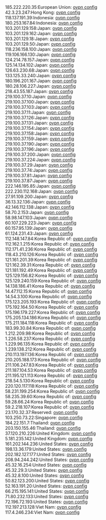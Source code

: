 185.222.220.35:European Union: [ovpn config](vpn/185_222_220_35.ovpn)  
42.3.23.247:Hong Kong: [ovpn config](vpn/42_3_23_247.ovpn)  
118.137.191.39:Indonesia: [ovpn config](vpn/118_137_191_39.ovpn)  
180.253.167.84:Indonesia: [ovpn config](vpn/180_253_167_84.ovpn)  
103.201.129.158:Japan: [ovpn config](vpn/103_201_129_158.ovpn)  
103.201.129.162:Japan: [ovpn config](vpn/103_201_129_162.ovpn)  
103.201.129.18:Japan: [ovpn config](vpn/103_201_129_18.ovpn)  
103.201.129.50:Japan: [ovpn config](vpn/103_201_129_50.ovpn)  
118.236.158.100:Japan: [ovpn config](vpn/118_236_158_100.ovpn)  
119.106.166.130:Japan: [ovpn config](vpn/119_106_166_130.ovpn)  
124.214.78.157:Japan: [ovpn config](vpn/124_214_78_157.ovpn)  
125.14.134.102:Japan: [ovpn config](vpn/125_14_134_102.ovpn)  
126.63.230.68:Japan: [ovpn config](vpn/126_63_230_68.ovpn)  
133.125.33.240:Japan: [ovpn config](vpn/133_125_33_240.ovpn)  
180.196.201.167:Japan: [ovpn config](vpn/180_196_201_167.ovpn)  
180.28.106.227:Japan: [ovpn config](vpn/180_28_106_227.ovpn)  
218.43.55.187:Japan: [ovpn config](vpn/218_43_55_187.ovpn)  
219.100.37.10:Japan: [ovpn config](vpn/219_100_37_10.ovpn)  
219.100.37.100:Japan: [ovpn config](vpn/219_100_37_100.ovpn)  
219.100.37.103:Japan: [ovpn config](vpn/219_100_37_103.ovpn)  
219.100.37.11:Japan: [ovpn config](vpn/219_100_37_11.ovpn)  
219.100.37.126:Japan: [ovpn config](vpn/219_100_37_126.ovpn)  
219.100.37.131:Japan: [ovpn config](vpn/219_100_37_131.ovpn)  
219.100.37.154:Japan: [ovpn config](vpn/219_100_37_154.ovpn)  
219.100.37.158:Japan: [ovpn config](vpn/219_100_37_158.ovpn)  
219.100.37.159:Japan: [ovpn config](vpn/219_100_37_159.ovpn)  
219.100.37.190:Japan: [ovpn config](vpn/219_100_37_190.ovpn)  
219.100.37.196:Japan: [ovpn config](vpn/219_100_37_196.ovpn)  
219.100.37.200:Japan: [ovpn config](vpn/219_100_37_200.ovpn)  
219.100.37.224:Japan: [ovpn config](vpn/219_100_37_224.ovpn)  
219.100.37.29:Japan: [ovpn config](vpn/219_100_37_29.ovpn)  
219.100.37.74:Japan: [ovpn config](vpn/219_100_37_74.ovpn)  
219.100.37.81:Japan: [ovpn config](vpn/219_100_37_81.ovpn)  
219.100.37.87:Japan: [ovpn config](vpn/219_100_37_87.ovpn)  
222.146.195.85:Japan: [ovpn config](vpn/222_146_195_85.ovpn)  
222.230.112.168:Japan: [ovpn config](vpn/222_230_112_168.ovpn)  
27.91.109.200:Japan: [ovpn config](vpn/27_91_109_200.ovpn)  
36.13.32.136:Japan: [ovpn config](vpn/36_13_32_136.ovpn)  
42.146.112.138:Japan: [ovpn config](vpn/42_146_112_138.ovpn)  
58.70.2.153:Japan: [ovpn config](vpn/58_70_2_153.ovpn)  
58.98.147.103:Japan: [ovpn config](vpn/58_98_147_103.ovpn)  
60.107.229.223:Japan: [ovpn config](vpn/60_107_229_223.ovpn)  
60.157.95.139:Japan: [ovpn config](vpn/60_157_95_139.ovpn)  
61.124.231.43:Japan: [ovpn config](vpn/61_124_231_43.ovpn)  
112.148.147.84:Korea Republic of: [ovpn config](vpn/112_148_147_84.ovpn)  
112.162.1.215:Korea Republic of: [ovpn config](vpn/112_162_1_215.ovpn)  
112.171.41.236:Korea Republic of: [ovpn config](vpn/112_171_41_236.ovpn)  
118.43.210.126:Korea Republic of: [ovpn config](vpn/118_43_210_126.ovpn)  
121.161.201.39:Korea Republic of: [ovpn config](vpn/121_161_201_39.ovpn)  
121.162.39.31:Korea Republic of: [ovpn config](vpn/121_162_39_31.ovpn)  
121.181.192.49:Korea Republic of: [ovpn config](vpn/121_181_192_49.ovpn)  
125.129.156.82:Korea Republic of: [ovpn config](vpn/125_129_156_82.ovpn)  
125.129.240.159:Korea Republic of: [ovpn config](vpn/125_129_240_159.ovpn)  
14.138.186.41:Korea Republic of: [ovpn config](vpn/14_138_186_41.ovpn)  
14.47.112.15:Korea Republic of: [ovpn config](vpn/14_47_112_15.ovpn)  
14.54.3.100:Korea Republic of: [ovpn config](vpn/14_54_3_100.ovpn)  
175.123.205.193:Korea Republic of: [ovpn config](vpn/175_123_205_193.ovpn)  
175.192.164.50:Korea Republic of: [ovpn config](vpn/175_192_164_50.ovpn)  
175.196.179.227:Korea Republic of: [ovpn config](vpn/175_196_179_227.ovpn)  
175.205.134.186:Korea Republic of: [ovpn config](vpn/175_205_134_186.ovpn)  
175.211.184.118:Korea Republic of: [ovpn config](vpn/175_211_184_118.ovpn)  
183.99.30.84:Korea Republic of: [ovpn config](vpn/183_99_30_84.ovpn)  
1.212.209.98:Korea Republic of: [ovpn config](vpn/1_212_209_98.ovpn)  
1.226.58.237:Korea Republic of: [ovpn config](vpn/1_226_58_237.ovpn)  
1.229.96.135:Korea Republic of: [ovpn config](vpn/1_229_96_135.ovpn)  
1.239.138.212:Korea Republic of: [ovpn config](vpn/1_239_138_212.ovpn)  
210.113.197.136:Korea Republic of: [ovpn config](vpn/210_113_197_136.ovpn)  
210.205.188.173:Korea Republic of: [ovpn config](vpn/210_205_188_173.ovpn)  
211.106.247.83:Korea Republic of: [ovpn config](vpn/211_106_247_83.ovpn)  
211.187.104.53:Korea Republic of: [ovpn config](vpn/211_187_104_53.ovpn)  
211.195.121.113:Korea Republic of: [ovpn config](vpn/211_195_121_113.ovpn)  
218.54.5.130:Korea Republic of: [ovpn config](vpn/218_54_5_130.ovpn)  
220.120.117.118:Korea Republic of: [ovpn config](vpn/220_120_117_118.ovpn)  
58.231.199.254:Korea Republic of: [ovpn config](vpn/58_231_199_254.ovpn)  
58.235.39.60:Korea Republic of: [ovpn config](vpn/58_235_39_60.ovpn)  
59.28.66.24:Korea Republic of: [ovpn config](vpn/59_28_66_24.ovpn)  
59.2.218.107:Korea Republic of: [ovpn config](vpn/59_2_218_107.ovpn)  
23.170.32.37:Reserved: [ovpn config](vpn/23_170_32_37.ovpn)  
103.250.73.22:Singapore: [ovpn config](vpn/103_250_73_22.ovpn)  
184.22.151.7:Thailand: [ovpn config](vpn/184_22_151_7.ovpn)  
203.150.155.46:Thailand: [ovpn config](vpn/203_150_155_46.ovpn)  
37.120.210.226:United Kingdom: [ovpn config](vpn/37_120_210_226.ovpn)  
5.181.235.142:United Kingdom: [ovpn config](vpn/5_181_235_142.ovpn)  
161.202.144.236:United States: [ovpn config](vpn/161_202_144_236.ovpn)  
198.13.36.179:United States: [ovpn config](vpn/198_13_36_179.ovpn)  
202.182.127.177:United States: [ovpn config](vpn/202_182_127_177.ovpn)  
208.94.244.242:United States: [ovpn config](vpn/208_94_244_242.ovpn)  
45.32.16.254:United States: [ovpn config](vpn/45_32_16_254.ovpn)  
45.32.29.3:United States: [ovpn config](vpn/45_32_29_3.ovpn)  
45.32.8.100:United States: [ovpn config](vpn/45_32_8_100.ovpn)  
50.82.123.200:United States: [ovpn config](vpn/50_82_123_200.ovpn)  
52.163.191.20:United States: [ovpn config](vpn/52_163_191_20.ovpn)  
66.215.195.141:United States: [ovpn config](vpn/66_215_195_141.ovpn)  
71.80.232.133:United States: [ovpn config](vpn/71_80_232_133.ovpn)  
72.196.72.193:United States: [ovpn config](vpn/72_196_72_193.ovpn)  
112.197.213.128:Viet Nam: [ovpn config](vpn/112_197_213_128.ovpn)  
117.4.246.234:Viet Nam: [ovpn config](vpn/117_4_246_234.ovpn)  
